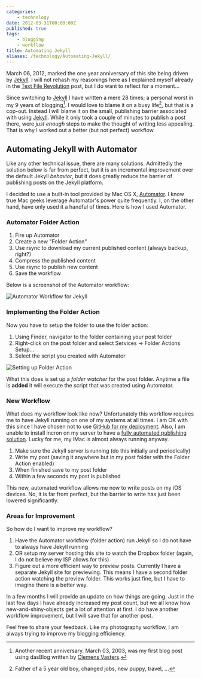 ```yaml
---
categories:
    - technology
date: 2012-03-31T00:00:00Z
published: true
tags:
    - blogging
    - workflow
title: Automating Jekyll
aliases: /technology/Automating-Jekyll/
---
```


March 06, 2012, marked the one year anniversary of this site being driven by [Jekyll][jekyll]. I will not rehash my reasonings here as I explained myself already in the [Text File Revolution][revolution] post, but I do want to reflect for a moment...

Since switching to [Jekyll][jekyll] I have written a mere 28 times; a personal worst in my 9 years of blogging[^fn1]. I would love to blame it on a busy life[^fn2], but that is a cop-out. Instead I will blame it on the small, publishing barrier associated with using [Jekyll][jekyll]. While it only took a couple of minutes to publish a post there, were _just enough_ steps to make the thought of writing less appealing. That is why I worked out a better (but not perfect) workflow.

## Automating Jekyll with Automator

Like any other technical issue, there are many solutions. Admittedly the solution below is far from perfect, but it is an incremental improvement over the default Jekyll _behavior_, but it does greatly reduce the barrier of publishing posts on the Jekyll platform.

I decided to use a built-in tool provided by Mac OS X, [Automator][automator]. I know true Mac geeks leverage Automator's power quite frequently. I, on the other hand, have only used it a handful of times. Here is how I used Automator.

### Automator Folder Action

1. Fire up Automator
2. Create a new "Folder Action"
3. Use rsync to download my current published content (always backup, right?)
4. Compress the published content
5. Use rsync to publish new content
6. Save the workflow

Below is a screenshot of the Automator workflow:

![Automator Workflow for Jekyll](/uploads/2012/03/AutomatorJekyllWorkflow.jpg)

### Implementing the Folder Action

Now you have to setup the folder to use the folder action:

1. Using Finder, navigator to the folder containing your post folder
2. Right-click on the post folder and select Services -> Folder Actions Setup...
3. Select the script you created with Automator

![Setting up Folder Action](/uploads/2012/03/FolderActionSetup.png)

What this does is set up a _folder watcher_ for the post folder. Anytime a file is __added__ it will execute the script that was created using Automator.

### New Workflow

What does my workflow look like now? Unfortunately this workflow requires me to have Jekyll running on one of my systems at all times. I am OK with this since I have chosen not to use [GitHub for my deployment][gdeploy]. Also, I am unable to install incron on my server to have a [fully automated publishing solution][tyler]. Lucky for me, my iMac is almost always running anyway.

1. Make sure the Jekyll server is running (do this initially and periodically)
2. Write my post (saving it anywhere but in my post folder with the Folder Action enabled)
3. When finished save to my post folder
4. Within a few seconds my post is published

This new, automated workflow allows me now to write posts on my iOS devices. No, it is far from perfect, but the barrier to write has just been lowered significantly.

### Areas for Improvement

So how do I want to improve my workflow? 

1. Have the Automator workflow (folder action) run Jekyll so I do not have to always have Jekyll running
2. OR setup my server hosting this site to watch the Dropbox folder (again, I do not believe my ISP allows for this)
3. Figure out a more efficient way to preview posts. Currently I have a separate Jekyll site for previewing. This means I have a second folder action watching the preview folder. This works just fine, but I have to imagine there is a better way.

In a few months I will provide an update on how things are going. Just in the last few days I have already increased my post count, but we all know how new-and-shiny-objects get a lot of attention at first. I do have another workflow improvement, but I will save that for another post.

Feel free to share your feedback. Like my photography workflow, I am always trying to improve my blogging efficiency.


[^fn1]: Another recent anniversary. March 03, 2003, was my first blog post using dasBlog written by [Clemens Vasters][vasters].
[^fn2]: Father of a 5 year old boy, changed jobs, new puppy, travel, ...

[jekyll]: http://jekyllrb.com/ "Jekyll"
[revolution]: /2011/03/Text-File-Revolution/ "Text File Revolution by Brandon Bohling"
[vasters]: http://vasters.com/clemensv/default.aspx "Clemens Vasters"
[automator]: http://en.wikipedia.org/wiki/Automator_(software) "Automator - Mac OS X"
[gdeploy]: https://github.com/mojombo/jekyll/wiki/Deployment "Jekyll Deployment Options"
[tyler]: http://clickontyler.com/blog/2011/11/publishing-your-blog-with-dropbox-and-jekyll/ "Publishing Your Blog with Dropbox and Jekyll"